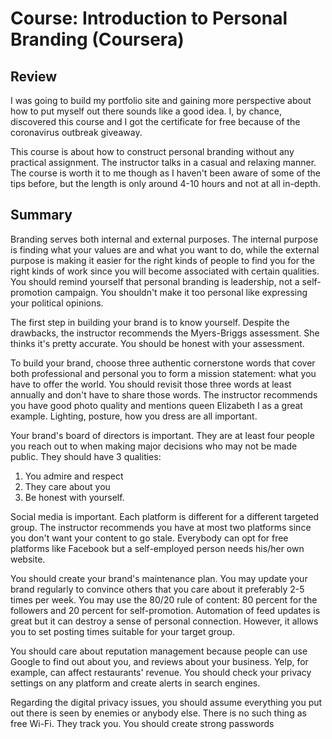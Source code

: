 # Course: Introduction to Personal Branding (Coursera)

## Review

I was going to build my portfolio site and gaining more perspective about how to put myself out there sounds like a good idea. I, by chance, discovered this course and I got the certificate for free because of the coronavirus outbreak giveaway.

This course is about how to construct personal branding without any practical assignment. The instructor talks in a casual and relaxing manner. The course is worth it to me though as I haven't been aware of some of the tips before, but the length is only around 4-10 hours and not at all in-depth.

## Summary

Branding serves both internal and external purposes. The internal purpose is finding what your values are and what you want to do, while the external purpose is making it easier for the right kinds of people to find you for the right kinds of work since you will become associated with certain qualities. You should remind yourself that personal branding is leadership, not a self-promotion campaign. You shouldn't make it too personal like expressing your political opinions.

The first step in building your brand is to know yourself. Despite the drawbacks, the instructor recommends the Myers-Briggs assessment. She thinks it's pretty accurate. You should be honest with your assessment.

To build your brand, choose three authentic cornerstone words that cover both professional and personal you to form a mission statement: what you have to offer the world. You should revisit those three words at least annually and don't have to share those words. The instructor recommends you have good photo quality and mentions queen Elizabeth I as a great example. Lighting, posture, how you dress are all important.

Your brand's board of directors is important. They are at least four people you reach out to when making major decisions who may not be made public. They should have 3 qualities:

1. You admire and respect
2. They care about you
3. Be honest with yourself.

Social media is important. Each platform is different for a different targeted group. The instructor recommends you have at most two platforms since you don't want your content to go stale. Everybody can opt for free platforms like Facebook but a self-employed person needs his/her own website.

You should create your brand's maintenance plan. You may update your brand regularly to convince others that you care about it preferably 2-5 times per week. You may use the 80/20 rule of content: 80 percent for the followers and 20 percent for self-promotion. Automation of feed updates is great but it can destroy a sense of personal connection. However, it allows you to set posting times suitable for your target group.

You should care about reputation management because people can use Google to find out about you, and reviews about your business. Yelp, for example, can affect restaurants' revenue. You should check your privacy settings on any platform and create alerts in search engines.

Regarding the digital privacy issues, you should assume everything you put out there is seen by enemies or anybody else. There is no such thing as free Wi-Fi. They track you. You should create strong passwords
